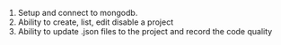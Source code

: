 1. Setup and connect to mongodb.
2. Ability to create, list, edit disable a project
3. Ability to update .json files to the project and record the code quality